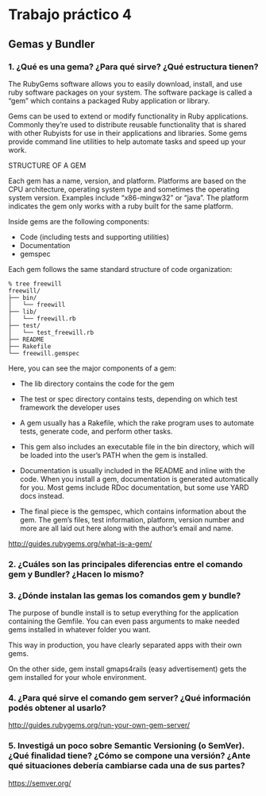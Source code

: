 # Trabajo práctico 4

## Gemas y Bundler

### 1. ¿Qué es una gema? ¿Para qué sirve? ¿Qué estructura tienen?

The RubyGems software allows you to easily download, install, and use ruby software packages on your system. The software package is called a “gem” which contains a packaged Ruby application or library.

Gems can be used to extend or modify functionality in Ruby applications. Commonly they’re used to distribute reusable functionality that is shared with other Rubyists for use in their applications and libraries. Some gems provide command line utilities to help automate tasks and speed up your work.

STRUCTURE OF A GEM

Each gem has a name, version, and platform. Platforms are based on the CPU architecture, operating system type and sometimes the operating system version. Examples include “x86-mingw32” or “java”. The platform indicates the gem only works with a ruby built for the same platform.

Inside gems are the following components:

- Code (including tests and supporting utilities)
- Documentation
- gemspec

Each gem follows the same standard structure of code organization:

```
% tree freewill
freewill/
├── bin/
│   └── freewill
├── lib/
│   └── freewill.rb
├── test/
│   └── test_freewill.rb
├── README
├── Rakefile
└── freewill.gemspec

```

Here, you can see the major components of a gem:

- The lib directory contains the code for the gem

- The test or spec directory contains tests, depending on which test framework the developer uses

- A gem usually has a Rakefile, which the rake program uses to automate tests, generate code, and perform other tasks.

- This gem also includes an executable file in the bin directory, which will be loaded into the user’s PATH when the gem is installed.

- Documentation is usually included in the README and inline with the code. When you install a gem, documentation is generated automatically for you. Most 
gems include RDoc documentation, but some use YARD docs instead.

- The final piece is the gemspec, which contains information about the gem. The gem’s files, test information, platform, version number and more are all laid out here along with the author’s email and name.

http://guides.rubygems.org/what-is-a-gem/

### 2. ¿Cuáles son las principales diferencias entre el comando gem y Bundler? ¿Hacen lo mismo?
### 3. ¿Dónde instalan las gemas los comandos gem y bundle?

The purpose of bundle install is to setup everything for the application containing the Gemfile. You can even pass arguments to make needed gems installed in whatever folder you want.

This way in production, you have clearly separated apps with their own gems.

On the other side, gem install gmaps4rails (easy advertisement) gets the gem installed for your whole environment.

### 4. ¿Para qué sirve el comando gem server? ¿Qué información podés obtener al usarlo?

http://guides.rubygems.org/run-your-own-gem-server/

### 5. Investigá un poco sobre Semantic Versioning (o SemVer). ¿Qué finalidad tiene? ¿Cómo se compone una versión? ¿Ante qué situaciones debería cambiarse cada una de sus partes?

https://semver.org/

